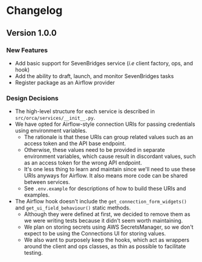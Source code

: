 # Changelog

## Version 1.0.0

### New Features

- Add basic support for SevenBridges service (_i.e_ client factory, ops, and hook)
- Add the ability to draft, launch, and monitor SevenBridges tasks
- Register package as an Airflow provider

### Design Decisions

- The high-level structure for each service is described in `src/orca/services/__init__.py`.
- We have opted for Airflow-style connection URIs for passing credentials using environment variables.
  - The rationale is that these URIs can group related values such as an access token and the API base endpoint.
  - Otherwise, these values need to be provided in separate environment variables, which cause result in discordant values, such as an access token for the wrong API endpoint.
  - It's one less thing to learn and maintain since we'll need to use these URIs anyways for Airflow. It also means more code can be shared between services.
  - See `.env.example` for descriptions of how to build these URIs and examples.
- The Airflow hook doesn't include the `get_connection_form_widgets()` and `get_ui_field_behaviour()` static methods.
  - Although they were defined at first, we decided to remove them as we were writing tests because it didn't seem worth maintaining.
  - We plan on storing secrets using AWS SecretsManager, so we don't expect to be using the Connections UI for storing values.
  - We also want to purposely keep the hooks, which act as wrappers around the client and ops classes, as thin as possible to facilitate testing.
